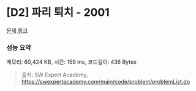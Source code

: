 # [D2] 파리 퇴치 - 2001 

[문제 링크](https://swexpertacademy.com/main/code/problem/problemDetail.do?contestProbId=AV5PzOCKAigDFAUq) 

### 성능 요약

메모리: 60,424 KB, 시간: 159 ms, 코드길이: 436 Bytes



> 출처: SW Expert Academy, https://swexpertacademy.com/main/code/problem/problemList.do